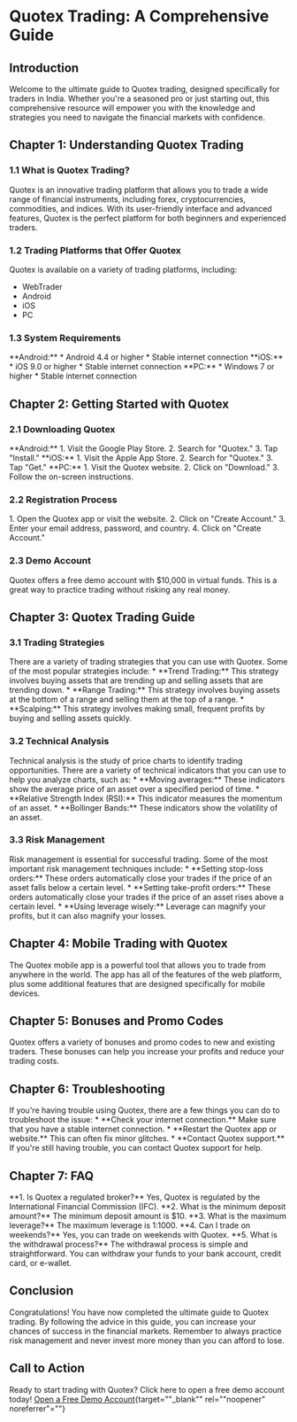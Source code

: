 # Quotex Trading: A Comprehensive Guide

## Introduction

Welcome to the ultimate guide to Quotex trading, designed specifically
for traders in India. Whether you\'re a seasoned pro or just starting
out, this comprehensive resource will empower you with the knowledge and
strategies you need to navigate the financial markets with confidence.

## Chapter 1: Understanding Quotex Trading

### 1.1 What is Quotex Trading?

Quotex is an innovative trading platform that allows you to trade a wide
range of financial instruments, including forex, cryptocurrencies,
commodities, and indices. With its user-friendly interface and advanced
features, Quotex is the perfect platform for both beginners and
experienced traders.

### 1.2 Trading Platforms that Offer Quotex

Quotex is available on a variety of trading platforms, including:

-   WebTrader
-   Android
-   iOS
-   PC

### 1.3 System Requirements

\*\*Android:\*\* \* Android 4.4 or higher \* Stable internet connection
\*\*iOS:\*\* \* iOS 9.0 or higher \* Stable internet connection
\*\*PC:\*\* \* Windows 7 or higher \* Stable internet connection

## Chapter 2: Getting Started with Quotex

### 2.1 Downloading Quotex

\*\*Android:\*\* 1. Visit the Google Play Store. 2. Search for
"Quotex." 3. Tap "Install." \*\*iOS:\*\* 1. Visit the Apple
App Store. 2. Search for "Quotex." 3. Tap "Get."
\*\*PC:\*\* 1. Visit the Quotex website. 2. Click on "Download."
3. Follow the on-screen instructions.

### 2.2 Registration Process

1\. Open the Quotex app or visit the website. 2. Click on "Create
Account." 3. Enter your email address, password, and country. 4.
Click on "Create Account."

### 2.3 Demo Account

Quotex offers a free demo account with \$10,000 in virtual funds. This
is a great way to practice trading without risking any real money.

## Chapter 3: Quotex Trading Guide

### 3.1 Trading Strategies

There are a variety of trading strategies that you can use with Quotex.
Some of the most popular strategies include: \* \*\*Trend Trading:\*\*
This strategy involves buying assets that are trending up and selling
assets that are trending down. \* \*\*Range Trading:\*\* This strategy
involves buying assets at the bottom of a range and selling them at the
top of a range. \* \*\*Scalping:\*\* This strategy involves making
small, frequent profits by buying and selling assets quickly.

### 3.2 Technical Analysis

Technical analysis is the study of price charts to identify trading
opportunities. There are a variety of technical indicators that you can
use to help you analyze charts, such as: \* \*\*Moving averages:\*\*
These indicators show the average price of an asset over a specified
period of time. \* \*\*Relative Strength Index (RSI):\*\* This indicator
measures the momentum of an asset. \* \*\*Bollinger Bands:\*\* These
indicators show the volatility of an asset.

### 3.3 Risk Management

Risk management is essential for successful trading. Some of the most
important risk management techniques include: \* \*\*Setting stop-loss
orders:\*\* These orders automatically close your trades if the price of
an asset falls below a certain level. \* \*\*Setting take-profit
orders:\*\* These orders automatically close your trades if the price of
an asset rises above a certain level. \* \*\*Using leverage wisely:\*\*
Leverage can magnify your profits, but it can also magnify your losses.

## Chapter 4: Mobile Trading with Quotex

The Quotex mobile app is a powerful tool that allows you to trade from
anywhere in the world. The app has all of the features of the web
platform, plus some additional features that are designed specifically
for mobile devices.

## Chapter 5: Bonuses and Promo Codes

Quotex offers a variety of bonuses and promo codes to new and existing
traders. These bonuses can help you increase your profits and reduce
your trading costs.

## Chapter 6: Troubleshooting

If you\'re having trouble using Quotex, there are a few things you can
do to troubleshoot the issue: \* \*\*Check your internet connection.\*\*
Make sure that you have a stable internet connection. \* \*\*Restart the
Quotex app or website.\*\* This can often fix minor glitches. \*
\*\*Contact Quotex support.\*\* If you\'re still having trouble, you can
contact Quotex support for help.

## Chapter 7: FAQ

\*\*1. Is Quotex a regulated broker?\*\* Yes, Quotex is regulated by the
International Financial Commission (IFC). \*\*2. What is the minimum
deposit amount?\*\* The minimum deposit amount is \$10. \*\*3. What is
the maximum leverage?\*\* The maximum leverage is 1:1000. \*\*4. Can I
trade on weekends?\*\* Yes, you can trade on weekends with Quotex.
\*\*5. What is the withdrawal process?\*\* The withdrawal process is
simple and straightforward. You can withdraw your funds to your bank
account, credit card, or e-wallet.

## Conclusion

Congratulations! You have now completed the ultimate guide to Quotex
trading. By following the advice in this guide, you can increase your
chances of success in the financial markets. Remember to always practice
risk management and never invest more money than you can afford to lose.

## Call to Action

Ready to start trading with Quotex? Click here to open a free demo
account today! [Open a Free Demo
Account](\%22https://traff.sbs/brokerqxsignup\%22){target=""_blank""
rel=""noopener" noreferrer"=""}

